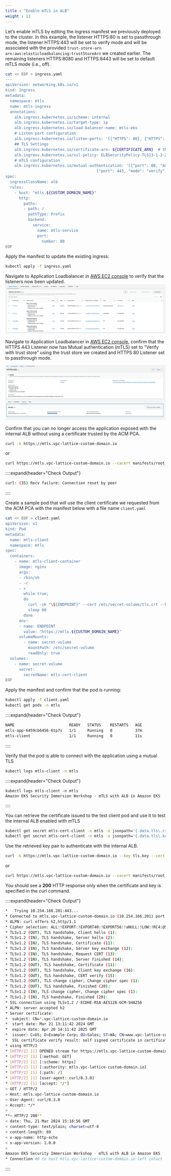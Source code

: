 ```yaml
---
title : "Enable mTLS in ALB"
weight : 13
---
```


Let’s enable mTLS by editing the ingress manifest we previously deployed to the cluster. In this example, the listener HTTPS:80 is set to passthrough mode, the listener HTTPS:443 will be set to verify mode and will be associated with the provided `trust-store-arn arn:aws:elasticloadbalancing:trustStoreArn` we created earlier. The remaining listeners HTTPS:8080 and HTTPS:8443 will be set to default mTLS mode (i.e., off).

```bash
cat << EOF > ingress.yaml
---
apiVersion: networking.k8s.io/v1
kind: Ingress
metadata:
  namespace: mtls
  name: mtls-ingress
  annotations:
    alb.ingress.kubernetes.io/scheme: internal
    alb.ingress.kubernetes.io/target-type: ip
    alb.ingress.kubernetes.io/load-balancer-name: mtls-eks
    # Listen port configuration
    alb.ingress.kubernetes.io/listen-ports: '[{"HTTPS": 80}, {"HTTPS": 443}, {"HTTPS": 8080}, {"HTTPS": 8443}]'
    ## TLS Settings
    alb.ingress.kubernetes.io/certificate-arn: ${CERTIFICATE_ARN}  # the ARN we imported to AWS Certificate Manager in previous lab
    alb.ingress.kubernetes.io/ssl-policy: ELBSecurityPolicy-TLS13-1-2-2021-06 
    # mTLS configuration
    alb.ingress.kubernetes.io/mutual-authentication: '[{"port": 80, "mode": "passthrough"}, 
                                        {"port": 443, "mode": "verify", "trustStore": "$TRUSTORE_ARN", "ignoreClientCertificateExpiry" : true}]'
spec:
  ingressClassName: alb
  rules:
    - host: "mtls.${CUSTOM_DOMAIN_NAME}"
      http:
        paths:
        - path: /
          pathType: Prefix
          backend:
            service:
              name: mtls-service
              port:
                number: 80 
EOF
```

Apply the manifest to update the existing ingress:

```bash
kubectl apply -f ingress.yaml
```

Navigate to Application Loadbalancer in [AWS EC2 console](https://us-west-2.console.aws.amazon.com/ec2/home?region=us-west-2#LoadBalancers:) to verify that the listeners now been updated.
![mtls-listeners](/static/images/6-network-security/3-mtls-with-alb/mtls-listeners.png)


Navigate to Application Loadbalancer in [AWS EC2 console](https://us-west-2.console.aws.amazon.com/ec2/home?region=us-west-2#LoadBalancers:), confirm that the HTTPS 443 Listener now has Mutual authentication (mTLS) set to "Verify with trust store" using the trust store we created and HTTPS 80 Listener set to passthrough mode.

![mtls-on](/static/images/6-network-security/3-mtls-with-alb/mtls-on.png)

Confirm that you can no longer access the application exposed with the internal ALB without using a certificate trusted by the ACM PCA.

```bash
curl -k https://mtls.vpc-lattice-custom-domain.io
```

or

```bash
curl https://mtls.vpc-lattice-custom-domain.io --cacert manifests/root_cert.pem 
```

::::expand{header="Check Output"}
```bash
curl: (35) Recv failure: Connection reset by peer
```
::::


Create a sample pod that will use the client certificate we requested from the ACM PCA with the manifest below with a file name `client.yaml`

```bash
cat << EOF > client.yaml
apiVersion: v1
kind: Pod
metadata:
  name: mtls-client
  namespace: mtls
spec:
  containers:
    - name: mtls-client-container
      image: nginx
      args:
      - /bin/sh
      - -c
      - >
        while true;
        do
          curl -sk "\${ENDPOINT}" --cert /etc/secret-volume/tls.crt --key /etc/secret-volume/tls.key;
          sleep 60
        done
      env:
      - name: ENDPOINT
        value: "https://mtls.${CUSTOM_DOMAIN_NAME}"
      volumeMounts:
        - name: secret-volume
          mountPath: /etc/secret-volume
          readOnly: true
  volumes:
    - name: secret-volume
      secret:
        secretName: mtls-cert-client
EOF
```

Apply the manifest and confirm that the pod is running:

```bash
kubectl apply -f client.yaml
kubectl get pods -n mtls
```

::::expand{header="Check Output"}
```bash
NAME                        READY   STATUS    RESTARTS   AGE
mtls-app-6459cb6456-6tp7s   1/1     Running   0          37m
mtls-client                 1/1     Running   0          11s
```
::::

Verify that the pod is able to connect with the application using a mutual TLS

```bash
kubectl logs mtls-client -n mtls
```

::::expand{header="Check Output"}
```
kubectl logs mtls-client -n mtls
Amazon EKS Security Immersion Workshop - mTLS with ALB in Amazon EKS
```
::::


You can retrieve the certificate issued to the test client pod and use it to test the internal ALB enabled with mTLS

```bash
kubectl get secret mtls-cert-client -n mtls -o jsonpath='{.data.tls\.crt}' | base64 --decode > tls.crt
kubectl get secret mtls-cert-client -n mtls -o jsonpath='{.data.tls\.key}' | base64 --decode > tls.key
```

Use the retrieved key pair to authenticate with the internal ALB.

```bash
curl -k https://mtls.vpc-lattice-custom-domain.io --key tls.key --cert tls.crt -v
```

or

```bash
curl https://mtls.vpc-lattice-custom-domain.io --cacert manifests/root_cert.pem --key tls.key --cert tls.crt -v
```

You should see a **200** HTTP response only when the certificate and key is specified in the curl command.

::::expand{header="Check Output"}
```bash
*   Trying 10.254.166.201:443...
* Connected to mtls.vpc-lattice-custom-domain.io (10.254.166.201) port 443
* ALPN: curl offers h2,http/1.1
* Cipher selection: ALL:!EXPORT:!EXPORT40:!EXPORT56:!aNULL:!LOW:!RC4:@STRENGTH
* TLSv1.2 (OUT), TLS handshake, Client hello (1):
* TLSv1.2 (IN), TLS handshake, Server hello (2):
* TLSv1.2 (IN), TLS handshake, Certificate (11):
* TLSv1.2 (IN), TLS handshake, Server key exchange (12):
* TLSv1.2 (IN), TLS handshake, Request CERT (13):
* TLSv1.2 (IN), TLS handshake, Server finished (14):
* TLSv1.2 (OUT), TLS handshake, Certificate (11):
* TLSv1.2 (OUT), TLS handshake, Client key exchange (16):
* TLSv1.2 (OUT), TLS handshake, CERT verify (15):
* TLSv1.2 (OUT), TLS change cipher, Change cipher spec (1):
* TLSv1.2 (OUT), TLS handshake, Finished (20):
* TLSv1.2 (IN), TLS change cipher, Change cipher spec (1):
* TLSv1.2 (IN), TLS handshake, Finished (20):
* SSL connection using TLSv1.2 / ECDHE-RSA-AES128-GCM-SHA256
* ALPN: server accepted h2
* Server certificate:
*  subject: CN=*.vpc-lattice-custom-domain.io
*  start date: Mar 21 13:11:42 2024 GMT
*  expire date: Apr 20 14:11:42 2025 GMT
*  issuer: C=US; O=Example Corp; OU=Sales; ST=WA; CN=www.vpc-lattice-custom-domain.io.io; L=Seattle
*  SSL certificate verify result: self signed certificate in certificate chain (19), continuing anyway.
* using HTTP/2
* [HTTP/2] [1] OPENED stream for https://mtls.vpc-lattice-custom-domain.io/
* [HTTP/2] [1] [:method: GET]
* [HTTP/2] [1] [:scheme: https]
* [HTTP/2] [1] [:authority: mtls.vpc-lattice-custom-domain.io]
* [HTTP/2] [1] [:path: /]
* [HTTP/2] [1] [user-agent: curl/8.3.0]
* [HTTP/2] [1] [accept: */*]
> GET / HTTP/2
> Host: mtls.vpc-lattice-custom-domain.io
> User-Agent: curl/8.3.0
> Accept: */*
> 
**< HTTP/2 200** 
< date: Thu, 21 Mar 2024 15:18:56 GMT
< content-type: text/plain; charset=utf-8
< content-length: 69
< x-app-name: http-echo
< x-app-version: 1.0.0
< 
Amazon EKS Security Immersion Workshop - mTLS with ALB in Amazon EKS
* Connection #0 to host mtls.vpc-lattice-custom-domain.io left intact
```
::::
